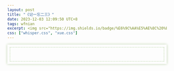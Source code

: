 ```yaml
---
layout: post
title: "《记一忘二三》"
date: 2023-12-03 12:09:50 UTC+8
tags: wfnian
excerpt: <img src="https://img.shields.io/badge/%E6%9C%AA%E5%AE%8C%20%E6%8C%81%E7%BB%AD%E6%9B%B4%E6%96%B0-lightgreen"> 又是一本李娟的书。
css: ["whisper.css", "xue.css"]
---
```


 

<section style="box-shadow: #bcd1a9 0px 0px 8px;padding: 8px;">
    <section style="border-width: 1px; border-style: dashed; border-color: #accc96;padding: 15px ">
        <p style="color: #3e7f33;letter-spacing: 2px; text-align: left">
        </p>
    </section>
</section>